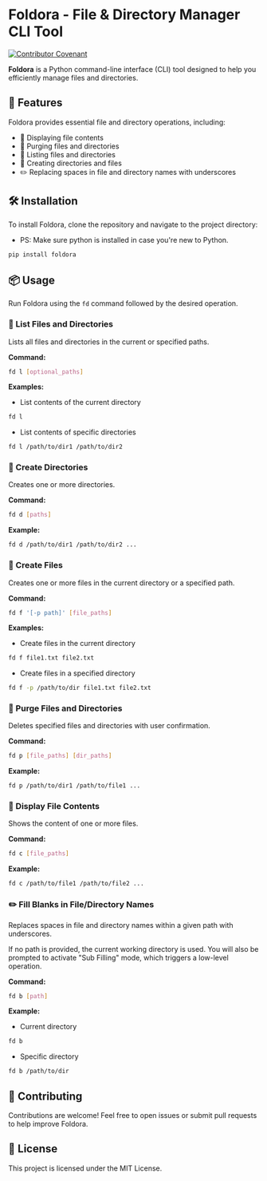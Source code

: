 # Foldora - File & Directory Manager CLI Tool

[![Contributor Covenant](https://img.shields.io/badge/Contributor%20Covenant-2.1-4baaaa.svg)](code_of_conduct.md)

**Foldora** is a Python command-line interface (CLI) tool designed to help you efficiently manage files and directories.

## 🚀 Features

Foldora provides essential file and directory operations, including:

- 📝 Displaying file contents
- 🧹 Purging files and directories
- 📁 Listing files and directories  
- 📂 Creating directories and files  
- ✏️ Replacing spaces in file and directory names with underscores  

## 🛠️ Installation

To install Foldora, clone the repository and navigate to the project directory:

- PS: Make sure python is installed in case you're new to Python.

```sh
pip install foldora
```

## 📦 Usage

Run Foldora using the `fd` command followed by the desired operation.

### 📁 List Files and Directories

Lists all files and directories in the current or specified paths.

**Command:**

```sh
fd l [optional_paths]
```

**Examples:**

- List contents of the current directory

```sh
fd l
```

- List contents of specific directories

```sh
fd l /path/to/dir1 /path/to/dir2  
```

### 📂 Create Directories

Creates one or more directories.

**Command:**

```sh
fd d [paths]
```

**Example:**

```sh
fd d /path/to/dir1 /path/to/dir2 ...
```

### 📄 Create Files

Creates one or more files in the current directory or a specified path.

**Command:**

```sh
fd f '[-p path]' [file_paths]
```

**Examples:**

- Create files in the current directory

```sh
fd f file1.txt file2.txt  
```

- Create files in a specified directory

```sh
fd f -p /path/to/dir file1.txt file2.txt  
```

### 🧹 Purge Files and Directories

Deletes specified files and directories with user confirmation.

**Command:**

```sh
fd p [file_paths] [dir_paths]
```

**Example:**

```sh
fd p /path/to/dir1 /path/to/file1 ...
```

### 📝 Display File Contents

Shows the content of one or more files.

**Command:**

```sh
fd c [file_paths]
```

**Example:**

```sh
fd c /path/to/file1 /path/to/file2 ...
```

### ✏️ Fill Blanks in File/Directory Names

Replaces spaces in file and directory names within a given path with underscores.

If no path is provided, the current working directory is used. You will also be prompted to activate "Sub Filling" mode, which triggers a low-level operation.

**Command:**

```sh
fd b [path]
```

**Example:**

- Current directory

```sh
fd b
```

- Specific directory

```sh
fd b /path/to/dir
```

## 🤝 Contributing

Contributions are welcome! Feel free to open issues or submit pull requests to help improve Foldora.

## 📄 License

This project is licensed under the MIT License.
